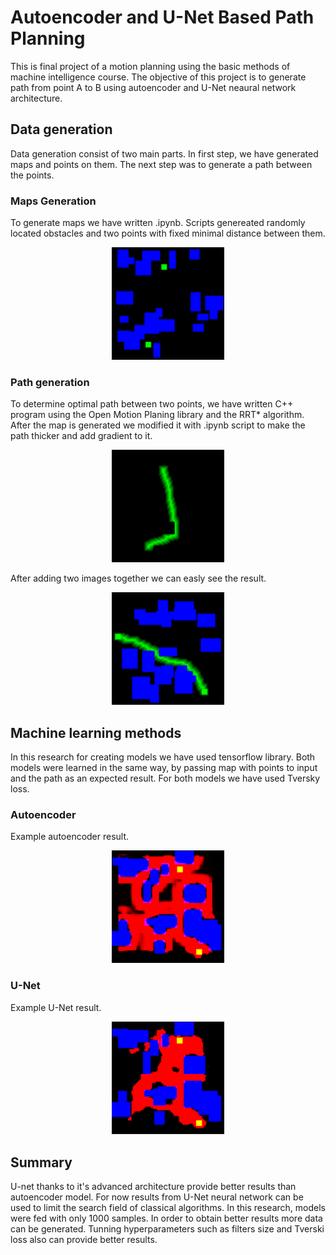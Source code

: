 # **Autoencoder and U-Net Based Path Planning**

This is final project of a motion planning using the basic methods of machine intelligence course. 
The objective of this project is to generate path from point A to B using autoencoder and U-Net neaural network architecture.

## **Data generation**

Data generation consist of two main parts.
In first step, we have generated maps and points on them.
The next step was to generate a path between the points.

### **Maps Generation**

To generate maps we have written .ipynb. Scripts genereated randomly located obstacles and two points with fixed minimal distance between them.

<p align="center">
    <img src="images/example_map.png" width="180">
</p>

### **Path generation**

To determine optimal path between two points, we have written C++ program using the Open Motion Planing library and the RRT* algorithm. After the map is generated we modified it with .ipynb script to make the path thicker and add gradient to it.

<p align="center">
    <img src="images/example_path.png" width="180">
</p>

After adding two images together we can easly see the result.

<p align="center">
    <img src="images/example_complete_map.png" width="180">
</p>

## **Machine learning methods**

In this research for creating models we have used tensorflow library.
Both models were learned in the same way, by passing map with points to input and the path as an expected result. 
For both models we have used Tversky loss.

### **Autoencoder**

Example autoencoder result.

<p align="center">
    <img src="images/example_autoencoder_result.png" width="180">
</p>

### **U-Net**

Example U-Net result.

<p align="center">
    <img src="images/example_unet_result.png" width="180">
</p>

## **Summary**

U-net thanks to it's advanced architecture provide better results than autoencoder model. For now results from U-Net neural network can be used to limit the search field of classical algorithms. 
In this research, models were fed with only 1000 samples. In order to obtain better results more data can be generated.
Tunning hyperparameters such as filters size and Tverski loss also can provide better results.

